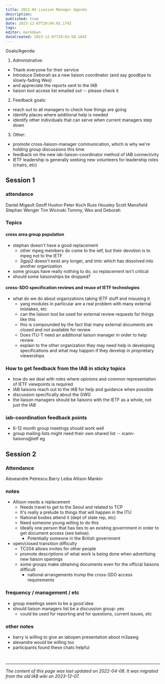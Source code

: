 ```yaml
---
title: 2022-04 Liaison Manager Agenda
description: 
published: true
date: 2023-12-07T20:04:03.174Z
tags: 
editor: markdown
dateCreated: 2023-12-07T20:03:58.104Z
---
```


Goals/Agenda:

1. Administrative:
  - Thank everyone for their service
  - Introduce Deborah as a new liaison coordinator (and say goodbye to slowly-fading Wes)
  - and appreciate the reports sent to the IAB
  - liaison tool access list emailed out -- please check it
2. Feedback goals:
  - reach out to all managers to check how things are going
  - identify places where additional help is needed
  - identify other individuals that can serve when current managers step down
3. Other:
  - promote cross-liaison-manager communication, which is why we're holding group discussions this time
  - feedback on the new iab-liaison-coordinator method of IAB connectivity
  - IETF leadership is generally seeking new volunteers for leadership roles (chairs, etc)
  
## Session 1
### attendance
Daniel Migault
Geoff Huston
Peter Koch
Russ Housley
Scott Mansfield
Stephan Wenger
Tim Wicinski
Tommy, Wes and Deborah

### Topics
#### cross area group population
- stephan doesn't have a good replacement
  - other mpeg members do come to the ietf, but their devotion is to mpeg not to the IETF
  - 3gpp2 doesn't exist any longer, and imtc which has dissolved into another organization
- some groups have really nothing to do, so replacement isn't critical
- should some liaisonships be dropped?

#### cross-SDO specification reviews and reuse of IETF technologies
- what do we do about organizations taking IETF stuff and misusing it
  - yang modules in particular are a real problem with many external mistakes, etc
  - can the liaison tool be used for external review requests for things like this
  - this is compounded by the fact that many external documents are closed and not available for review
  - Does ITU-T need an additional liaison manager in order to help review
  - explain to the other organization they may need help in developing specifications and what may happen if they develop in proprietary viewerships

### How to get feedback from the IAB in sticky topics
- how do we deal with roles where opinions and common representation of IETF viewpoints is required
- IAB liaisons reach out to the IAB for help and guidance when possible
- discussion specifically about the GWG
- the liaison managers should be liaisons with the IETF as a whole, not just the IAB

### iab-coordination feedback points
- 6-12 month group meetings should work well
- group mailing lists might need their own shared list -- icann-liaisons@ietf eg


## Session 2
### Attendance
Alexeandre Petrescu
Barry Leiba
Allison Mankin

### notes
- Allison needs a replacement
  - Needs travel to get to the Seoul and related to TCP
  - It's really a prelude to things that will happen in the ITU
  - National bodies attend it (dept of state rep, etc)
  - Need someone young willing to do this
  - Ideally one person that has ties to an existing government in order to get document access (see below).
    - Potentially someone in the British government
- open/closed transition difficulty
  - TC204 allows invites for other people
  - promote descriptions of what work is being done when advertising new liaison openings
  - some groups make obtaining documents even for the official liaisons difficult
    - national arrangements trump the cross-SDO access requirements

### frequency / management / etc
- group meetings seem to be a good idea
- should liaison managers list be a discussion group: yes
  - could be used for reporting and for questions, current issues, etc

### other notes
- barry is willing to give an iabopen presentation about m3aawg
- alexandre would be willing too
- participants found these chats helpful

&nbsp;
&nbsp;
&nbsp;

---

*The content of this page was last updated on 2022-04-08. It was migrated from the old IAB wiki on 2023-12-07.*
